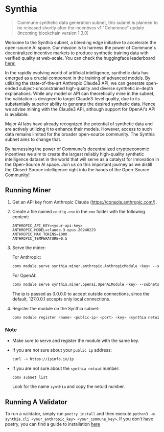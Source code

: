# Synthia
> Commune synthetic data generation subnet, this subnet is planned to be released shortly after the incentives v1 "Coherence" update (incoming blockchain version 1.3.0)

Welcome to the Synthia subnet, a bleeding edge initiative to accelerate the open-source AI space. Our mission is to harness the power of Commune's decentralized incentive markets to produce synthetic training data with verified quality at web-scale. You can check the huggingface leaderboard [here!](https://huggingface.co/spaces/agicommies/synthia_subnet_leaderboard)

In the rapidly evolving world of artificial intelligence, synthetic data has emerged as a crucial component in the training of advanced models. By utilizing the state-of-the-art Anthropic Claude3 API, we can generate open-ended subject-unconstrained high-quality and diverse synthetic in-depth explanations. While any model or API can theoretically mine in the subnet, the validation is designed to target Claude3-level quality, due to its substantially superior ability to generate the desired synthetic data. Hence we advise mining with the Claude3 API, although support for OpenAI's API is available.

Major AI labs have already recognized the potential of synthetic data and are actively utilizing it to enhance their models. However, access to such data remains limited for the broader open-source community. The Synthia subnet aims to change that.

By harnessing the power of Commune's decentralized cryptoeconomic incentives we aim to create the largest reliably high-quality synthetic intelligence dataset in the world that will serve as a catalyst for innovation in the Open-Source AI space. Join us on this important journey as we distill the Closed-Source intelligence right into the hands of the Open-Source Community!

## Running Miner

1. Get an API key from Anthropic Claude (https://console.anthropic.com/).

2. Create a file named `config.env` in the `env` folder with the following content:

   ```
   ANTHROPIC_API_KEY=<your-api-key>
   ANTHROPIC_MODEL=claude-3-opus-20240229
   ANTHROPIC_MAX_TOKENS=1000
   ANTHROPIC_TEMPERATURE=0.5
   ```

3. Serve the miner:

   For Anthropic:
   ```bash
   comx module serve synthia.miner.anthropic.AnthropicModule <key> --subnets-whitelist <synthia netuid> --ip 0.0.0.0
   ```

    For OpenAI:
   ```bash
   comx module serve synthia.miner.openai.OpenAIModule <key> --subnets-whitelist <synthia netuid> --ip 0.0.0.0
   ```
   
   The ip is passed as 0.0.0.0 to accept outside connections, since the default,
   127.0.0.1 accepts only local connections.

5. Register the module on the Synthia subnet:

   ```bash
   comx module register <name> <public-ip> <port> <key> <synthia netuid>
   ```

### Note

- Make sure to serve and register the module with the same key.
- If you are not sure about your `public ip` address: 

   ```bash
   curl -4 https://ipinfo.io/ip
   ```

- If you are not sure about the `synthia netuid` number:

   ```bash
   comx subnet list
   ```

   Look for the name `synthia` and copy the netuid number.

## Running A Validator
To run a validator, simply run `poetry install` and then
execute `python3 -m synthia.cli <your_anthropic_key> <your_commune_key>`.
If you don't have poetry, you can find a guide to installation [here](https://python-poetry.org/docs/)

